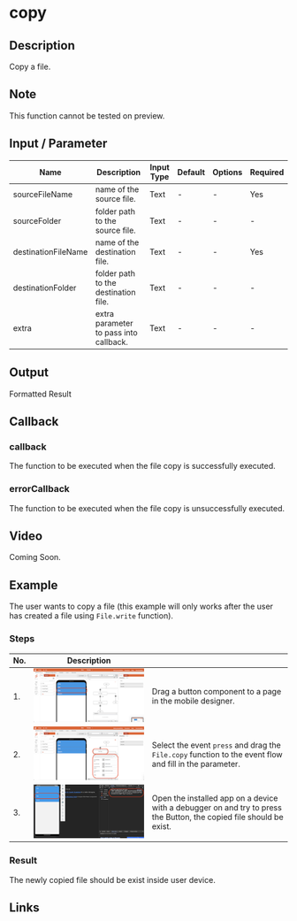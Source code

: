 # copy

## Description

Copy a file.

## Note

This function cannot be tested on preview.

## Input / Parameter

| Name | Description | Input Type | Default | Options | Required |
| ------ | ------ | ------ | ------ | ------ | ------ |
| sourceFileName | name of the source file. | Text | - | - | Yes |
| sourceFolder | folder path to the source file. | Text | - | - | - |
| destinationFileName | name of the destination file. | Text | - | - | Yes |
| destinationFolder | folder path to the destination file. | Text | - | - | - |
| extra | extra parameter to pass into callback. | Text | - | - | - |

## Output

Formatted Result

## Callback

### callback

The function to be executed when the file copy is successfully executed.

### errorCallback

The function to be executed when the file copy is unsuccessfully executed.

## Video

Coming Soon.

<!-- Format: [![Video]({image-path})]({url-link}) -->

## Example

The user wants to copy a file (this example will only works after the user has created a file using `File.write` function).

<!-- Share a scenario, like a user requirements. -->

### Steps

| No. | Description |  |
| ------ | ------ | ------ |
| 1. | ![](./copy-step-1.png) | Drag a button component to a page in the mobile designer. |
| 2. | ![](./copy-step-2.png) | Select the event `press` and drag the `File.copy` function to the event flow and fill in the parameter. |
| 3. | ![](./copy-step-3.png) | Open the installed app on a device with a debugger on and try to press the Button, the copied file should be exist. |

<!-- Show the steps and share some screenshots.

1. .....

Format: ![]({image-path}) -->

### Result

The newly copied file should be exist inside user device.

<!-- Explain the output.

Format: ![]({image-path}) -->

## Links
